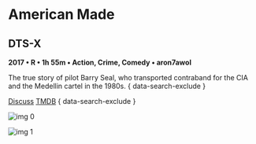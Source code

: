 # American Made

## DTS-X

**2017 • R • 1h 55m • Action, Crime, Comedy • aron7awol**

The true story of pilot Barry Seal, who transported contraband for the CIA and the Medellin cartel in the 1980s.
{ data-search-exclude }

[Discuss](https://www.avsforum.com/threads/bass-eq-for-filtered-movies.2995212/post-57684300)  [TMDB](https://www.themoviedb.org/movie/337170)
{ data-search-exclude }

![img 0](https://i.imgur.com/ejmMpdi.jpg)

![img 1](https://i.imgur.com/6d58ZFs.jpg)

